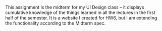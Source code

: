 This assignment is the midterm for my UI Design class – it displays cumulative knowledge of the things learned in all the lectures in the first half of the semester.
It is a website I created for HW6, but I am extending the functionality according to the Midterm spec. 

